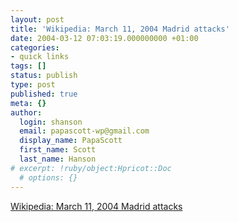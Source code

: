 ```yaml
---
layout: post
title: 'Wikipedia: March 11, 2004 Madrid attacks'
date: 2004-03-12 07:03:19.000000000 +01:00
categories:
- quick links
tags: []
status: publish
type: post
published: true
meta: {}
author:
  login: shanson
  email: papascott-wp@gmail.com
  display_name: PapaScott
  first_name: Scott
  last_name: Hanson
# excerpt: !ruby/object:Hpricot::Doc
  # options: {}
---
```

<p><a title="ten bomb explosions that occurred aboard four cercanías (commuter trains) in Madrid" href="http://en.wikipedia.org/wiki/March_11%2C_2004_Madrid_attacks">Wikipedia: March 11, 2004 Madrid attacks</a></p>
